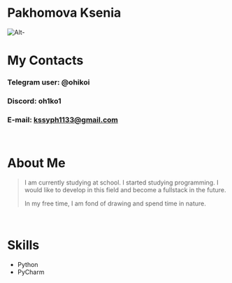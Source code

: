 # Pakhomova Ksenia 

![Alt-](https://github.com/ohikoi/rsschool-cv/assets/173685995/faac30f3-f08e-4555-ad9b-5553b1df879d)
<br>

# My Contacts  
### Telegram user: @ohikoi
### Discord: oh1ko1
### E-mail: kssyph1133@gmail.com
<br>

# About Me
> I am currently studying at school. I started studying programming. I would like to develop in this field and become a fullstack in the future.
>
>In my free time, I am fond of drawing and spend time in nature.
<br>

# Skills
* Python
* PyCharm
<br>
